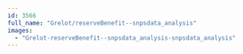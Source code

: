 ```yaml
---
id: 3566
full_name: "Grelot/reserveBenefit--snpsdata_analysis"
images: 
  - "Grelot-reserveBenefit--snpsdata_analysis-snpsdata_analysis"
---
```


